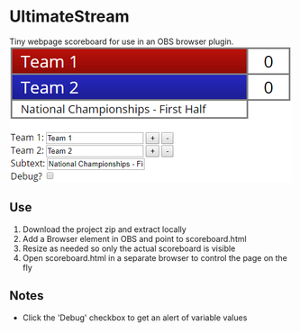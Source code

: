 # UltimateStream
Tiny webpage scoreboard for use in an OBS browser plugin.
![alt text](https://raw.githubusercontent.com/starlingfire/UltimateStream/master/src/preview.png "Preview image")

## Use
1. Download the project zip and extract locally
2. Add a Browser element in OBS and point to scoreboard.html
3. Resize as needed so only the actual scoreboard is visible
4. Open scoreboard.html in a separate browser to control the page on the fly

## Notes
* Click the 'Debug' checkbox to get an alert of variable values
